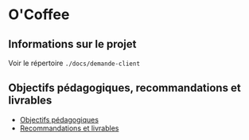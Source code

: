 # O'Coffee

## Informations sur le projet

Voir le répertoire `./docs/demande-client`

## Objectifs pédagogiques, recommandations et livrables

- [Objectifs pédagogiques](./docs/attendus/01.objectifs-pedagogiques)
- [Recommandations et livrables](./docs/attendus/02.recommandations-livrables)
